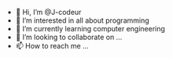 - 👋 Hi, I’m @J-codeur
- 👀 I’m interested in all about programming 
- 🌱 I’m currently learning computer engineering 
- 💞️ I’m looking to collaborate on ...
- 📫 How to reach me ...

<!---
J-codeur/J-codeur is a ✨ special ✨ repository because its `README.md` (this file) appears on your GitHub profile.
You can click the Preview link to take a look at your changes.
--->
